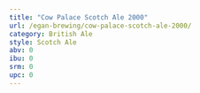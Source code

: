 ```yaml
---
title: "Cow Palace Scotch Ale 2000"
url: /egan-brewing/cow-palace-scotch-ale-2000/
category: British Ale
style: Scotch Ale
abv: 0
ibu: 0
srm: 0
upc: 0
---
```


